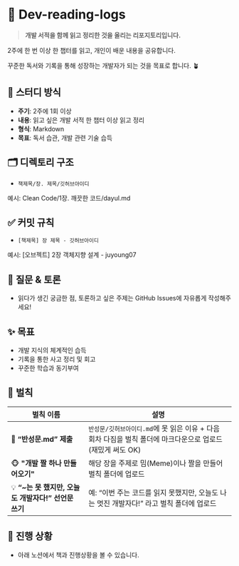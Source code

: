 # 📘 Dev-reading-logs

> **개발 서적을 함께 읽고 정리한 것을 올리는 리포지토리입니다.**
> 

2주에 한 번 이상 한 챕터를 읽고, 개인이 배운 내용을 공유합니다.

꾸준한 독서와 기록을 통해 성장하는 개발자가 되는 것을 목표로 합니다. 🪴



## 📖 스터디 방식

- **주기**: 2주에 1회 이상
- **내용**: 읽고 싶은 개발 서적 한 챕터 이상 읽고 정리
- **형식**: Markdown
- **목표**: 독서 습관, 개발 관련 기술 습득

## 🗂️ 디렉토리 구조

- `책제목/장. 제목/깃허브아이디`

예시: Clean Code/1장. 깨끗한 코드/dayul.md


## ✅ 커밋 규칙

- `[책제목] 장 제목 - 깃허브아이디`

예시: [오브젝트] 2장 객체지향 설계 - juyoung07



## 💬 질문 & 토론

- 읽다가 생긴 궁금한 점, 토론하고 싶은 주제는 GitHub Issues에 자유롭게 작성해주세요!



## ✨ 목표

- 개발 지식의 체계적인 습득
- 기록을 통한 사고 정리 및 회고
- 꾸준한 학습과 동기부여



## 🐝 벌칙

| 벌칙 이름 | 설명 |
| --- | --- |
| 🧼 **“반성문.md” 제출** | `반성문/깃허브아이디.md`에 못 읽은 이유 + 다음 회차 다짐을 벌칙 폴더에 마크다운으로 업로드 (재밌게 써도 OK) |
| 🐵 **"개발 짤 하나 만들어오기"** | 해당 장을 주제로 밈(Meme)이나 짤을 만들어 벌칙 폴더에 업로드 |
| 💡 **“~는 못 했지만, 오늘도 개발자다!” 선언문 쓰기** | 예: “이번 주는 코드를 읽지 못했지만, 오늘도 나는 멋진 개발자다!” 라고 벌칙 폴더에 업로드 |

## 📝 진행 상황

- 아래 노션에서 책과 진행상황을 볼 수 있습니다.
